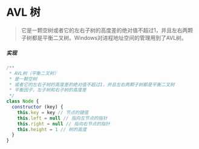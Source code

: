 # AVL 树

> 它是一颗空树或者它的左右子树的高度差的绝对值不超过1，并且左右两颗子树都是平衡二叉树。Windows对进程地址空间的管理用到了AVL树。

##### 实现

```javascript
/**
 * AVL树（平衡二叉树）
 * 是一颗空树
 * 或者它的左右子树的高度差的绝对值不超过1，并且左右两颗子树都是平衡二叉树
 * 平衡因子，左子树和右子树的高度差
 */
class Node {
  constructor (key) {
    this.key = key // 节点的键值
    this.left = null // 指向左节点的指针
    this.right = null // 指向右节点的指针
    this.height = 1 // 树的高度
  }
}
```

